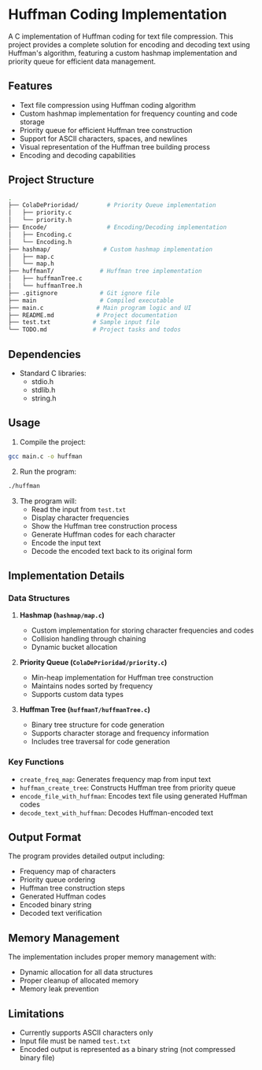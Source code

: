 # Huffman Coding Implementation

A C implementation of Huffman coding for text file compression. This project provides a complete solution for encoding and decoding text using Huffman's algorithm, featuring a custom hashmap implementation and priority queue for efficient data management.

## Features

- Text file compression using Huffman coding algorithm
- Custom hashmap implementation for frequency counting and code storage
- Priority queue for efficient Huffman tree construction
- Support for ASCII characters, spaces, and newlines
- Visual representation of the Huffman tree building process
- Encoding and decoding capabilities

## Project Structure

```bash
.
├── ColaDePrioridad/        # Priority Queue implementation
│   ├── priority.c
│   └── priority.h
├── Encode/                 # Encoding/Decoding implementation
│   ├── Encoding.c
│   └── Encoding.h
├── hashmap/               # Custom hashmap implementation
│   ├── map.c
│   └── map.h
├── huffmanT/             # Huffman tree implementation
│   ├── huffmanTree.c
│   └── huffmanTree.h
├── .gitignore            # Git ignore file
├── main                  # Compiled executable
├── main.c               # Main program logic and UI
├── README.md            # Project documentation
├── test.txt            # Sample input file
└── TODO.md             # Project tasks and todos
```

## Dependencies

- Standard C libraries:
  - stdio.h
  - stdlib.h
  - string.h

## Usage

1. Compile the project:

```bash
gcc main.c -o huffman
```

2. Run the program:

```bash
./huffman
```

3. The program will:
   - Read the input from `test.txt`
   - Display character frequencies
   - Show the Huffman tree construction process
   - Generate Huffman codes for each character
   - Encode the input text
   - Decode the encoded text back to its original form

## Implementation Details

### Data Structures

1. **Hashmap (`hashmap/map.c`)**

   - Custom implementation for storing character frequencies and codes
   - Collision handling through chaining
   - Dynamic bucket allocation
2. **Priority Queue (`ColaDePrioridad/priority.c`)**

   - Min-heap implementation for Huffman tree construction
   - Maintains nodes sorted by frequency
   - Supports custom data types
3. **Huffman Tree (`huffmanT/huffmanTree.c`)**

   - Binary tree structure for code generation
   - Supports character storage and frequency information
   - Includes tree traversal for code generation

### Key Functions

- `create_freq_map`: Generates frequency map from input text
- `huffman_create_tree`: Constructs Huffman tree from priority queue
- `encode_file_with_huffman`: Encodes text file using generated Huffman codes
- `decode_text_with_huffman`: Decodes Huffman-encoded text

## Output Format

The program provides detailed output including:

- Frequency map of characters
- Priority queue ordering
- Huffman tree construction steps
- Generated Huffman codes
- Encoded binary string
- Decoded text verification

## Memory Management

The implementation includes proper memory management with:

- Dynamic allocation for all data structures
- Proper cleanup of allocated memory
- Memory leak prevention

## Limitations

- Currently supports ASCII characters only
- Input file must be named `test.txt`
- Encoded output is represented as a binary string (not compressed binary file)

